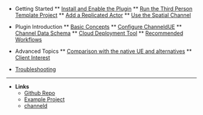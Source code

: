* Getting Started
** [Install and Enable the Plugin](installation.md)
** [Run the Third Person Template Project](third-person-template.md)
** [Add a Replicated Actor](add-replication.md)
** [Use the Spatial Channel](use-spatial-channel.md)

* Plugin Introduction
** [Basic Concepts](basic-concepts.md)
** [Configure ChanneldUE](settings.md)
** [Channel Data Schema](channel-data-schema.md)
** [Cloud Deployment Tool](cloud-deployment-tool.md)
** [Recommended Workflows](recommended-workflow.md)

* Advanced Topics
** [Comparison with the native UE and alternatives](native-ue-comparison.md)
** [Client Interest](client-interest.md)

* [Troubleshooting](troubleshooting.md)

-----
- **Links**
  - [Github Repo](https://github.com/metaworking/channeld-ue-plugins)
  - [Example Project](https://github.com/metaworking/channeld-ue-demos)
  - [channeld](https://github.com/metaworking/channeld)
